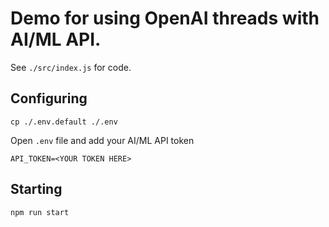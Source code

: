 # Demo for using OpenAI threads with AI/ML API.

See `./src/index.js` for code.

## Configuring

```shell
cp ./.env.default ./.env
```
Open `.env` file and add your AI/ML API token
```env
API_TOKEN=<YOUR TOKEN HERE>
```

## Starting

```shell
npm run start
```